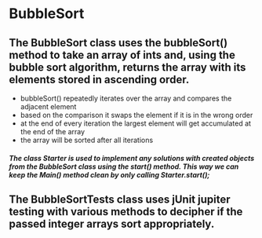 # BubbleSort
## The BubbleSort class uses the bubbleSort() method to take an array of ints and, using the bubble sort algorithm, returns the array with its elements stored in ascending order.

- bubbleSort() repeatedly iterates over the array and compares the adjacent element
- based on the comparison it swaps the element if it is in the wrong order
- at the end of every iteration the largest element will get accumulated at the end of the array
- the array will be sorted after all iterations

##### The class Starter is used to implement any solutions with created objects from the BubbleSort class using the start() method.  This way we can keep the Main() method clean by only calling Starter.start();

## The BubbleSortTests class uses jUnit jupiter testing with various methods to decipher if the passed integer arrays sort appropriately.
